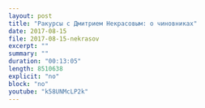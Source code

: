 ```yaml
---
layout: post
title: "Ракурсы с Дмитрием Некрасовым: о чиновниках"
date: 2017-08-15
file: 2017-08-15-nekrasov
excerpt: ""
summary: ""
duration: "00:13:05"
length: 8510638
explicit: "no"
block: "no"
youtube: "k58UNMcLP2k"
---
```

